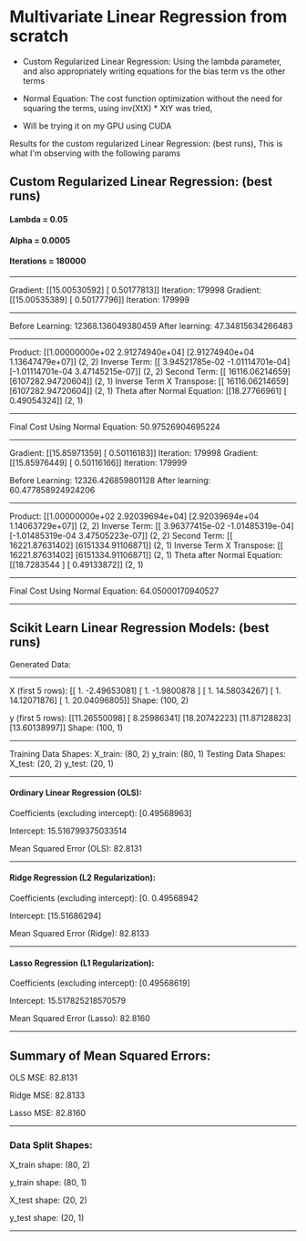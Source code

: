 # Multivariate Linear Regression from scratch

- Custom Regularized Linear Regression: Using the lambda parameter, and also appropriately writing
equations for the bias term vs the other terms

- Normal Equation: The cost function optimization without the need for squaring the terms,
using inv(XtX) * XtY was tried, 

- Will be trying it on my GPU using CUDA

Results for the custom regularized Linear Regression: (best runs), This is what I'm observing with the following params

## Custom Regularized Linear Regression: (best runs)

#### Lambda     = 0.05
#### Alpha      = 0.0005
#### Iterations = 180000

------------------------------------------------------------

Gradient:  [[15.00530592]
 [ 0.50177813]] Iteration:  179998
Gradient:  [[15.00535389]
 [ 0.50177796]] Iteration:  179999

------------------------------------------------------------

Before Learning:
12368.136049380459
After learning:
47.34815634266483

------------------------------------------------------------

Product:  [[1.00000000e+02 2.91274940e+04]
 [2.91274940e+04 1.13647479e+07]] (2, 2)
Inverse Term:  [[ 3.94521785e-02 -1.01114701e-04]
 [-1.01114701e-04  3.47145215e-07]] (2, 2)
Second Term:  [[  16116.06214659]
 [6107282.94720604]] (2, 1)
Inverse Term X Transpose:  [[  16116.06214659]
 [6107282.94720604]] (2, 1)
Theta after Normal Equation:  [[18.27766961]
 [ 0.49054324]] (2, 1)

------------------------------------------------------------

Final Cost Using Normal Equation:  50.97526904695224

------------------------------------------------------------

Gradient:  [[15.85971359]
 [ 0.50116183]] Iteration:  179998
Gradient:  [[15.85976449]
 [ 0.50116166]] Iteration:  179999

Before Learning:
12326.426859801128
After learning:
60.477858924924206

------------------------------------------------------------
Product:  [[1.00000000e+02 2.92039694e+04]
 [2.92039694e+04 1.14063729e+07]] (2, 2)
Inverse Term:  [[ 3.96377415e-02 -1.01485319e-04]
 [-1.01485319e-04  3.47505223e-07]] (2, 2)
Second Term:  [[  16221.87631402]
 [6151334.91106871]] (2, 1)
Inverse Term X Transpose:  [[  16221.87631402]
 [6151334.91106871]] (2, 1)
Theta after Normal Equation:  [[18.7283544 ]
 [ 0.49133872]] (2, 1)

------------------------------------------------------------

Final Cost Using Normal Equation:  64.05000170940527

------------------------------------------------------------

## Scikit Learn Linear Regression Models: (best runs)

Generated Data:

------------------------------
X (first 5 rows):
 [[ 1.         -2.49653081]
 [ 1.         -1.9800878 ]
 [ 1.         14.58034267]
 [ 1.         14.12071876]
 [ 1.         20.04096805]]
Shape: (100, 2)

y (first 5 rows):
 [[11.26550098]
 [ 8.25986341]
 [18.20742223]
 [11.87128823]
 [13.60138997]]
Shape: (100, 1)

------------------------------
Training Data Shapes:
X_train: (80, 2)
y_train: (80, 1)
Testing Data Shapes:
X_test: (20, 2)
y_test: (20, 1)

------------------------------------------------------------
#### Ordinary Linear Regression (OLS):

Coefficients (excluding intercept): [0.49568963]

Intercept: 15.516799375033514

Mean Squared Error (OLS): 82.8131

------------------------------------------------------------

#### Ridge Regression (L2 Regularization):

Coefficients (excluding intercept): [0.  0.49568942

Intercept: [15.51686294]

Mean Squared Error (Ridge): 82.8133

------------------------------------------------------------

#### Lasso Regression (L1 Regularization):

Coefficients (excluding intercept): [0.49568619]

Intercept: 15.517825218570579

Mean Squared Error (Lasso): 82.8160

------------------------------------------------------------

## Summary of Mean Squared Errors:

OLS MSE:   82.8131

Ridge MSE: 82.8133

Lasso MSE: 82.8160

------------------------------------------------------------

### Data Split Shapes:

X_train shape: (80, 2)

y_train shape: (80, 1)

X_test shape: (20, 2)

y_test shape: (20, 1)

------------------------------------------------------------